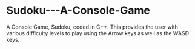 # Sudoku---A-Console-Game
A Console Game, Sudoku, coded in C++. This provides the user with various difficulty levels to play using the Arrow keys as well as the WASD keys.
